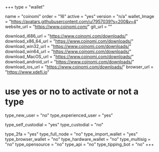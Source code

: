 +++
type = "wallet"

name = "coinomi"
order = "16"
active = "yes"
version = "n/a"
wallet_Image = "https://avatars.githubusercontent.com/u/7957039?s=200&v=4"
website_url = "https://www.coinomi.com/"
git_url = ""

download_i686_url = "https://www.coinomi.com/downloads/"
download_x86_64_url = "https://www.coinomi.com/downloads/"
download_win32_url = "https://www.coinomi.com/downloads/"
download_win64_url = "https://www.coinomi.com/downloads/"
download_MacOS_url = "https://www.coinomi.com/downloads/"
download_android_url = "https://www.coinomi.com/downloads/"
download_ios_url = "https://www.coinomi.com/downloads/"
browser_url = "https://www.xdefi.io"

# use yes or no to activate or not a type
type_new_user = "no"
type_experienced_user = "yes"

type_self_custodial = "yes"
type_custodial = "no"

type_2fa = "yes"
type_full_node = "no"
type_import_wallet = "yes"
type_browser_wallet = "no"
type_hardware_wallet = "no"
type_multisig = "no"
type_opensource = "no"
type_api = "no"
type_tipping_bot = "no"
+++